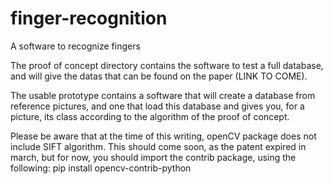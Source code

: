 # finger-recognition
A software to recognize fingers

The proof of concept directory contains the software to test a full database, and will give the datas that can be found on the paper (LINK TO COME).

The usable prototype contains a software that will create a database from reference pictures, and one that load this database and gives you, for a picture, its class according to the algorithm of the proof of concept.

Please be aware that at the time of this writing, openCV package does not include SIFT algorithm. This should come soon, as the patent expired in march, but for now, you should import the contrib package, using the following: pip install opencv-contrib-python
